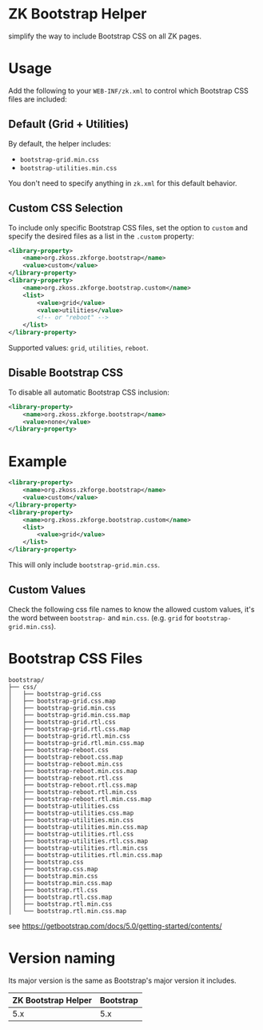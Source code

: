 # ZK Bootstrap Helper

simplify the way to include Bootstrap CSS on all ZK pages.

# Usage

Add the following to your `WEB-INF/zk.xml` to control which Bootstrap CSS files are included:

## Default (Grid + Utilities)

By default, the helper includes: 
* `bootstrap-grid.min.css` 
* `bootstrap-utilities.min.css`

You don't need to specify anything in `zk.xml` for this default behavior.

## Custom CSS Selection

To include only specific Bootstrap CSS files, set the option to `custom` and specify the desired files as a list in the `.custom` property:

```xml
<library-property>
    <name>org.zkoss.zkforge.bootstrap</name>
    <value>custom</value>
</library-property>
<library-property>
    <name>org.zkoss.zkforge.bootstrap.custom</name>
    <list>
        <value>grid</value>
        <value>utilities</value>
        <!-- or "reboot" -->
    </list>
</library-property>
```

Supported values: `grid`, `utilities`, `reboot`.

## Disable Bootstrap CSS

To disable all automatic Bootstrap CSS inclusion:

```xml
<library-property>
    <name>org.zkoss.zkforge.bootstrap</name>
    <value>none</value>
</library-property>
```

# Example

```xml
<library-property>
    <name>org.zkoss.zkforge.bootstrap</name>
    <value>custom</value>
</library-property>
<library-property>
    <name>org.zkoss.zkforge.bootstrap.custom</name>
    <list>
        <value>grid</value>
    </list>
</library-property>
```

This will only include `bootstrap-grid.min.css`.

## Custom Values
Check the following css file names to know the allowed custom values, it's the word between `bootstrap-` and `min.css`. (e.g. `grid` for `bootstrap-grid.min.css`).

# Bootstrap CSS Files

```text
bootstrap/
├── css/
│   ├── bootstrap-grid.css
│   ├── bootstrap-grid.css.map
│   ├── bootstrap-grid.min.css
│   ├── bootstrap-grid.min.css.map
│   ├── bootstrap-grid.rtl.css
│   ├── bootstrap-grid.rtl.css.map
│   ├── bootstrap-grid.rtl.min.css
│   ├── bootstrap-grid.rtl.min.css.map
│   ├── bootstrap-reboot.css
│   ├── bootstrap-reboot.css.map
│   ├── bootstrap-reboot.min.css
│   ├── bootstrap-reboot.min.css.map
│   ├── bootstrap-reboot.rtl.css
│   ├── bootstrap-reboot.rtl.css.map
│   ├── bootstrap-reboot.rtl.min.css
│   ├── bootstrap-reboot.rtl.min.css.map
│   ├── bootstrap-utilities.css
│   ├── bootstrap-utilities.css.map
│   ├── bootstrap-utilities.min.css
│   ├── bootstrap-utilities.min.css.map
│   ├── bootstrap-utilities.rtl.css
│   ├── bootstrap-utilities.rtl.css.map
│   ├── bootstrap-utilities.rtl.min.css
│   ├── bootstrap-utilities.rtl.min.css.map
│   ├── bootstrap.css
│   ├── bootstrap.css.map
│   ├── bootstrap.min.css
│   ├── bootstrap.min.css.map
│   ├── bootstrap.rtl.css
│   ├── bootstrap.rtl.css.map
│   ├── bootstrap.rtl.min.css
│   └── bootstrap.rtl.min.css.map

```
see https://getbootstrap.com/docs/5.0/getting-started/contents/

# Version naming
Its major version is the same as Bootstrap's major version it includes.

| ZK Bootstrap Helper | Bootstrap |
|---------------------|-----------|
| 5.x                 | 5.x       |
